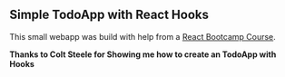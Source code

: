 ## Simple TodoApp with React Hooks

This small webapp was build with help from a [React Bootcamp Course](https://www.udemy.com/course/modern-react-bootcamp/).

**Thanks to Colt Steele for Showing me how to create an TodoApp with Hooks**
